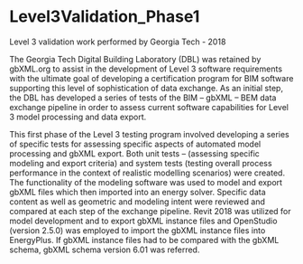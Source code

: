 # Level3Validation_Phase1
Level 3 validation work performed by Georgia Tech - 2018

The Georgia Tech Digital Building Laboratory (DBL) was retained by gbXML.org to assist in the development of Level 3 software requirements with the ultimate goal of 
developing a certification program for BIM software supporting this level of sophistication of data exchange. 
As an initial step, the DBL has developed a series of tests of the BIM – gbXML – BEM data exchange pipeline in order to assess current software capabilities for 
Level 3 model processing and data export.

This first phase of the Level 3 testing program involved developing a series of specific tests for assessing specific aspects of automated model processing and gbXML export. 
Both unit tests – (assessing specific modeling and export criteria) and system tests (testing overall process performance in the context of realistic modelling scenarios) 
were created. The functionality of the modeling software was used to model and export gbXML files which then imported into an energy solver. 
Specific data content as well as geometric and modeling intent were reviewed and compared at each step of the exchange pipeline. 
Revit 2018 was utilized for model development and to export gbXML instance files and OpenStudio (version 2.5.0) was employed to 
import the gbXML instance files into EnergyPlus. If gbXML instance files had to be compared with the gbXML schema, gbXML schema version 6.01 was referred.
